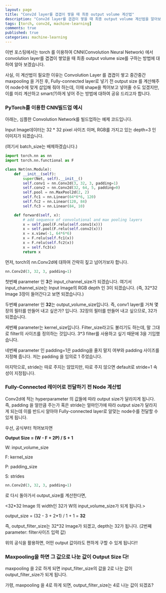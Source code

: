 ```yaml
---
layout: page
title: "Conv2d layer를 겹겹이 쌓을 때 최종 output volume 계산법"
description: "Conv2d layer를 겹겹이 쌓을 때 최종 output volume 계산법을 알아보겠습니다."
tags: [torch, conv2d, machine-learning]
comments: true
published: true
categories: machine-learning
---
```


이번 포스팅에서는 torch 를 이용하여 CNN(Convolution Neural Network) 에서 convolution layer를 겹겹이 쌓았을 때 최종 output volume size를 구하는 방법에 대하여 알아 보겠습니다.



사실, 이 계산법이 필요한 이유는 Convolution Layer 를 겹겹이 쌓고 중간중간 maxpooling 을 거친 후, Fully-connected layer로 넣기 전 output size 를 계산해주어 node수에 맞게 삽입해 줘야 하는데, 이때 shape을 찍어보고 넣어줄 수도 있겠지만, 이를 미리 계산하고 smart(?)하게 넣어 주는 방법에 대하여 공유 드리고자 합니다.



### PyTorch를 이용한 CNN빌드업 예시

아래는, 심플한 Convolution Network를 빌드업하는 예제 코드입니다.

Input Image데이터는 32 * 32 pixel 사이즈 이며, RGB를 가지고 있는 depth=3 인 이미지가 되겠습니다.

(여기서 batch_size는 배제하겠습니다.)

```python
import torch.nn as nn
import torch.nn.functional as F

class Net(nn.Module):
    def __init__(self):
        super(Net, self).__init__()
        self.conv1 = nn.Conv2d(3, 32, 3, padding=1)
        self.conv2 = nn.Conv2d(32, 64, 5, padding=0)
        self.pool = nn.MaxPool2d(2, 2)
        self.fc1 = nn.Linear(64*6*6, 120)
        self.fc2 = nn.Linear(120, 84)
        self.fc3 = nn.Linear(84, 10)

    def forward(self, x):
        # add sequence of convolutional and max pooling layers
        x = self.pool(F.relu(self.conv1(x)))
        x = self.pool(F.relu(self.conv2(x)))
        x = x.view(-1, 64*6*6)
        x = F.relu(self.fc1(x))
        x = F.relu(self.fc2(x))
        x = self.fc3(x)
        return x
```



먼저, torch의 nn.Conv2d에 대하여 간략히 짚고 넘어가보자 합니다.

```python
nn.Conv2d(3, 32, 3, padding=1)
```



첫번째 parameter 인 **3**은 input_channel_size가 되겠습니다. 여기서 input_channel_size는 Input Image의 RGB depth 인 3이 되겠습니다. (즉, 32*32 Image 3장이 들어간다고 보면 되겠습니다.)



두번째 parameter 인 **32**는 output_volume_size입니다. 즉, conv1 layer를 거쳐 몇장의 필터를 만들어 내고 싶은가? 입니다. 32장의 필터를 만들어 내고 싶으므로, 32가 되겠습니다.



세번째 parameter는 kernel_size입니다. Filter_size라고도 불리기도 하는데, 말 그대로 filter의 사이즈를 정의하는 것입니다. 3*3 filter를 사용하고 싶기 때문에 3을 기입했습니다. 



네번째 parameter 인 padding=1은 padding을 줄지 말지 여부와 padding 사이즈를 지정해 줍니다. 저는 padding 을 임의로 1 주었습니다.



마지막으로, stride는 따로 주지는 않았지만, 따로 주지 않으면 default로 stride=1 속성이 지정됩니다.



### Fully-Connected 레이어로 전달하기 전 Node 계산법

Conv2d에 적는 hyperparameter 의 값들에 따라 output size가 달라지게 됩니다. 즉, padding 을 얼만큼 주는가 혹은 stride는 얼마인가에 따라 output size가 달라지게 되는데 이를 반드시 알아야 Fully-connected layer로 알맞는 node수를 전달할 수 있게 됩니다.



우선, 공식부터 적어보자면

**Output Size = (W - F + 2P) / S + 1**



W: input_volume_size

F: kernel_size

P: padding_size

S: strides



```python
nn.Conv2d(3, 32, 3, padding=1)
```

로 다시 돌아가서 output_size를 계산한다면,

<32*32 Image 의 width인 32가 W의 input_volume_size가 되게 됩니다.>

output_size = (32 - 3 + 2*1) / 1 + 1 = **32**



즉, output_filter_size는 32*32 Image가 되겠고, depth는 32가 됩니다. (2번째 parameter: filter사이즈 입력 값)

위의 공식을 활용하면, 어떤 output 값이라도 편하게 구할 수 있게 됩니다!!



### Maxpooling을 하면 그 값으로 나눈 값이 Output Size 다!



maxpooling 을 2로 하게 되면 input_filter_size의 값을 2로 나눈 값이 output_filter_size가 되게 됩니다.

가령, maxpooling 을 4로 하게 되면, output_filter_size는 4로 나눈 값이 되겠죠?

